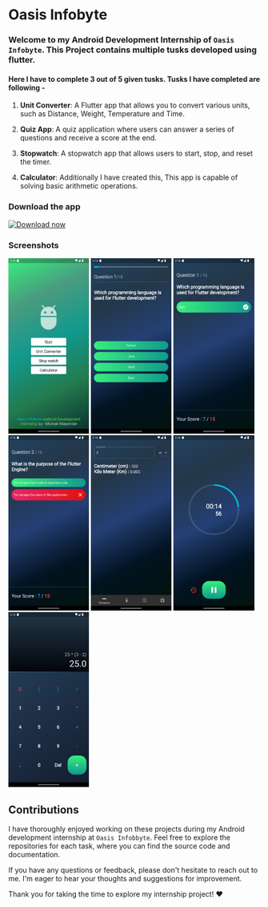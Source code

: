 # Oasis Infobyte

### Welcome to my Android Development Internship of ```Oasis Infobyte```. This Project contains multiple tusks developed using flutter.

#### Here I have to complete 3 out of 5 given tusks. Tusks I have completed are following - 

1. **Unit Converter**: A Flutter app that allows you to convert various units, such as Distance, Weight, Temperature and Time.

2. **Quiz App**: A quiz application where users can answer a series of questions and receive a score at the end.

3. **Stopwatch**: A stopwatch app that allows users to start, stop, and reset the timer.

4. **Calculator**: Additionally I have created this, This app is capable of solving basic arithmetic operations.   

### **Download the app** 

[<img src="https://img.shields.io/badge/Android-181717?logo=android&logoColor=green"
     alt="Download now"
     height="50">](https://github.com/Moinak-Majumdar/PixelPerks/releases)

### Screenshots

<img width="32%" src="./screenshots/oasis 1.png"/> <img width="32%" src="./screenshots/oasis 2.png"/> <img width="32%" src="./screenshots/oasis 3.png"/> <img width="32%" src="./screenshots/oasis 4.png"/> <img width="32%" src="./screenshots/oasis 5.png"/> <img width="32%" src="./screenshots/oasis 6.png"/> <img width="32%" src="./screenshots/oasis 7.png"/>


## Contributions

I have thoroughly enjoyed working on these projects during my Android development internship at ```Oasis Infobbyte```. Feel free to explore the repositories for each task, where you can find the source code and documentation.

If you have any questions or feedback, please don't hesitate to reach out to me. I'm eager to hear your thoughts and suggestions for improvement.

Thank you for taking the time to explore my internship project! ❤️